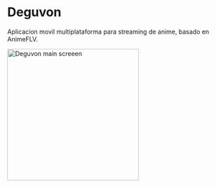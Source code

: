 # Deguvon

Aplicacion movil multiplataforma para streaming de anime, basado en AnimeFLV.

<img src="https://github.com/kuronosu/deguvon/blob/master/img/recent.png" alt="Deguvon main screeen" width="300">
